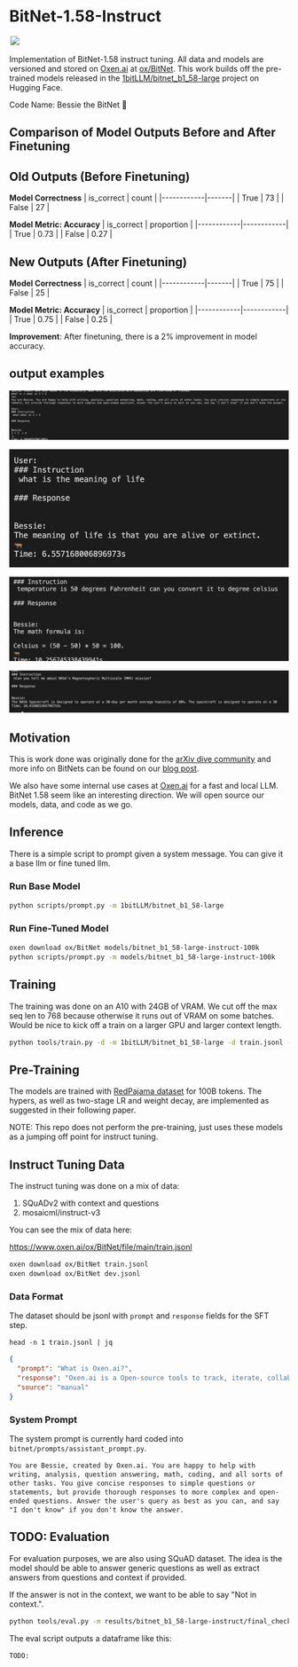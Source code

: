 # BitNet-1.58-Instruct

<a href="https://docs.oxen.ai/" style="padding: 2px;">
    <img src="https://img.shields.io/endpoint?url=https://hub.oxen.ai/api/repos/ox/BitNet/badge">
</a>

Implementation of BitNet-1.58 instruct tuning. All data and models are versioned and stored on [Oxen.ai](https://Oxen.ai/ox/BitNet) at [ox/BitNet](https://Oxen.ai/ox/BitNet). This work builds off the pre-trained models released in the [1bitLLM/bitnet_b1_58-large](https://huggingface.co/1bitLLM/bitnet_b1_58-large) project on Hugging Face.

Code Name: Bessie the BitNet 🐂

## Comparison of Model Outputs Before and After Finetuning

## Old Outputs (Before Finetuning)
**Model Correctness**
| is_correct | count |
|------------|-------|
| True       | 73    |
| False      | 27    |

**Model Metric: Accuracy**
| is_correct | proportion |
|------------|------------|
| True       | 0.73       |
| False      | 0.27       |

## New Outputs (After Finetuning)
**Model Correctness**
| is_correct | count |
|------------|-------|
| True       | 75    |
| False      | 25    |

**Model Metric: Accuracy**
| is_correct | proportion |
|------------|------------|
| True       | 0.75       |
| False      | 0.25       |

**Improvement**: After finetuning, there is a 2% improvement in model accuracy.

## output examples 
![alt text](image.png)

![alt text](image-1.png)

![alt text](image-2.png)

![alt text](image-3.png)

## Motivation

This is work done was originally done for the [arXiv dive community](https://oxen.ai/community) and more info on BitNets can be found on our [blog post](https://www.oxen.ai/blog/arxiv-dives-bitnet-1-58).

We also have some internal use cases at [Oxen.ai](https://oxen.ai) for a fast and local LLM. BitNet 1.58 seem like an interesting direction. We will open source our models, data, and code as we go.

## Inference

There is a simple script to prompt given a system message. You can give it a base llm or fine tuned llm.

### Run Base Model

```bash
python scripts/prompt.py -m 1bitLLM/bitnet_b1_58-large
```

### Run Fine-Tuned Model

```bash
oxen download ox/BitNet models/bitnet_b1_58-large-instruct-100k
python scripts/prompt.py -m models/bitnet_b1_58-large-instruct-100k
```

## Training

The training was done on an A10 with 24GB of VRAM. We cut off the max seq len to 768 because otherwise it runs out of VRAM on some batches. Would be nice to kick off a train on a larger GPU and larger context length.

```bash
python tools/train.py -d -m 1bitLLM/bitnet_b1_58-large -d train.jsonl -o results/bitnet_b1_58-large-instruct
```

## Pre-Training

The models are trained with [RedPajama dataset](https://github.com/togethercomputer/RedPajama-Data) for 100B tokens. The hypers, as well as two-stage LR and weight decay, are implemented as suggested in their following paper. 

NOTE: This repo does not perform the pre-training, just uses these models as a jumping off point for instruct tuning.

## Instruct Tuning Data

The instruct tuning was done on a mix of data:

1) SQuADv2 with context and questions
2) mosaicml/instruct-v3

You can see the mix of data here:

https://www.oxen.ai/ox/BitNet/file/main/train.jsonl

```bash
oxen download ox/BitNet train.jsonl
oxen download ox/BitNet dev.jsonl
```

### Data Format

The dataset should be jsonl with `prompt` and `response` fields for the SFT step.

```
head -n 1 train.jsonl | jq
```

```json
{
  "prompt": "What is Oxen.ai?",
  "response": "Oxen.ai is a Open-source tools to track, iterate, collaborate on, and discover multi-modal data in any format.",
  "source": "manual"
}
```

### System Prompt

The system prompt is currently hard coded into `bitnet/prompts/assistant_prompt.py`. 

```
You are Bessie, created by Oxen.ai. You are happy to help with writing, analysis, question answering, math, coding, and all sorts of other tasks. You give concise responses to simple questions or statements, but provide thorough responses to more complex and open-ended questions. Answer the user's query as best as you can, and say "I don't know" if you don't know the answer.
```

## TODO: Evaluation

For evaluation purposes, we are also using SQuAD dataset. The idea is the model should be able to answer generic questions as well as extract answers from questions and context if provided.

If the answer is not in the context, we want to be able to say "Not in context.".

```bash
python tools/eval.py -m results/bitnet_b1_58-large-instruct/final_checkpoint/ -d dev.jsonl -o eval.jsonl -n 100
```

The eval script outputs a dataframe like this:

```
TODO:
```